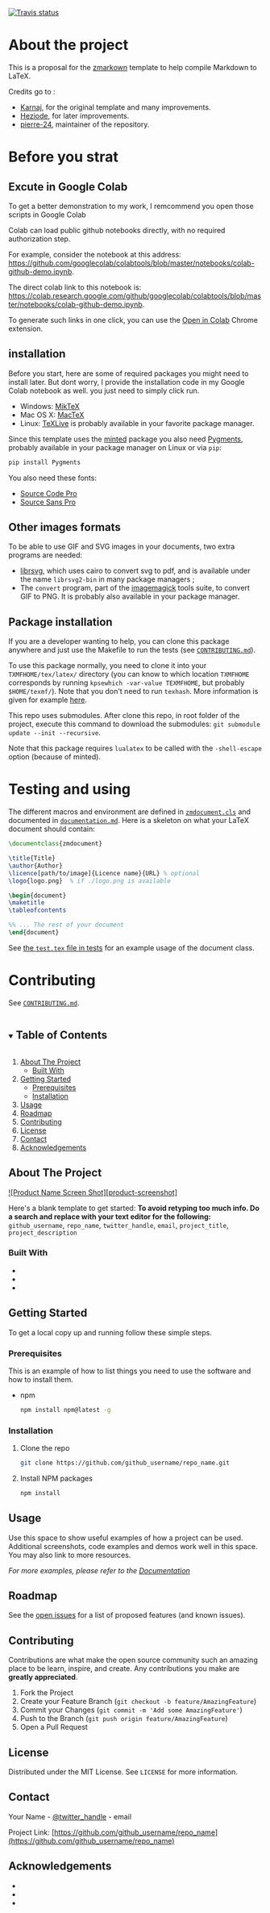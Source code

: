 
[![Travis status](https://travis-ci.org/zestedesavoir/latex-template.svg?branch=master)](https://travis-ci.org/zestedesavoir/latex-template#)

# About the project

This is a proposal for the [zmarkown](https://github.com/zestedesavoir/zmarkdown) template to help compile Markdown to LaTeX.

Credits go to :

+ [Karnaj](https://github.com/Karnaj), for the original template and many improvements.
+ [Heziode](https://github.com/Heziode), for later improvements.
+ [pierre-24](https://github.com/pierre-24), maintainer of the repository.

# Before you strat

## Excute in Google Colab

To get a better demonstration to my work, I remcommend you open those scripts in Google Colab

Colab can load public github notebooks directly, with no required authorization step.

For example, consider the notebook at this address: https://github.com/googlecolab/colabtools/blob/master/notebooks/colab-github-demo.ipynb.

The direct colab link to this notebook is: https://colab.research.google.com/github/googlecolab/colabtools/blob/master/notebooks/colab-github-demo.ipynb.

To generate such links in one click, you can use the [Open in Colab](https://chrome.google.com/webstore/detail/open-in-colab/iogfkhleblhcpcekbiedikdehleodpjo) Chrome extension.

## installation
Before you start, here are some of required packages you might need to install later. But dont worry, I provide the installation code in my Google Colab notebook as well. you just need to simply click run.

+ Windows: [MikTeX](https://miktex.org/download)
+ Mac OS X: [MacTeX](https://www.tug.org/mactex/mactex-download.html)
+ Linux: [TeXLive](https://tug.org/texlive/) is probably available in your favorite package manager.

Since this template uses the [minted](https://github.com/gpoore/minted/) package you also need [Pygments](http://pygments.org/), probably available in your package manager on Linux or via `pip`:

```bash
pip install Pygments
```

You also need these fonts:

- [Source Code Pro](https://www.fontsquirrel.com/fonts/source-code-pro)
- [Source Sans Pro](https://www.fontsquirrel.com/fonts/source-sans-pro)

## Other images formats

To be able to use GIF and SVG images in your documents, two extra programs are needed:

+ [librsvg](https://github.com/GNOME/librsvg), which uses cairo to convert svg to pdf, and is available under the name `librsvg2-bin` in many package managers ; 
+ The `convert` program, part of the [imagemagick](http://www.imagemagick.org/) tools suite, to convert GIF to PNG. It is probably also available in your package manager.

## Package installation

If you are a developer wanting to help, you can clone this package anywhere and just use the Makefile to run the tests (see [`CONTRIBUTING.md`](./CONTRIBUTING.md)).

To use this package normally, you need to clone it into your `TXMFHOME/tex/latex/` directory (you can know to which location `TXMFHOME` corresponds by running `kpsewhich -var-value TEXMFHOME`, but probably `$HOME/texmf/`). 
Note that you don't need to run `texhash`. 
More information is given for example [here](https://faculty.math.illinois.edu/~hildebr/tex/tips-customstyles.html).

This repo uses submodules. After clone this repo, in root folder of the project, execute this command to download the submodules: `git submodule update --init --recursive`.

Note that this package requires `lualatex` to be called with the `-shell-escape` option (because of minted).

# Testing and using

The different macros and environment are defined in [`zmdocument.cls`](./zmdocument.cls) and documented in [`documentation.md`](./documentation.md).
Here is a skeleton on what your LaTeX document should contain:

```latex
\documentclass{zmdocument}

\title{Title}
\author{Author}
\licence[path/to/image]{Licence name}{URL} % optional
\logo{logo.png}  % if ./logo.png is available

\begin{document}
\maketitle
\tableofcontents

%% ... The rest of your document
\end{document}
```

See [the `test.tex` file in tests](./tests/test.tex) for an example usage of the document class.


# Contributing

See [`CONTRIBUTING.md`](./CONTRIBUTING.md).















<!-- TABLE OF CONTENTS -->
<details open="open">
  <summary><h2 style="display: inline-block">Table of Contents</h2></summary>
  <ol>
    <li>
      <a href="#about-the-project">About The Project</a>
      <ul>
        <li><a href="#built-with">Built With</a></li>
      </ul>
    </li>
    <li>
      <a href="#getting-started">Getting Started</a>
      <ul>
        <li><a href="#prerequisites">Prerequisites</a></li>
        <li><a href="#installation">Installation</a></li>
      </ul>
    </li>
    <li><a href="#usage">Usage</a></li>
    <li><a href="#roadmap">Roadmap</a></li>
    <li><a href="#contributing">Contributing</a></li>
    <li><a href="#license">License</a></li>
    <li><a href="#contact">Contact</a></li>
    <li><a href="#acknowledgements">Acknowledgements</a></li>
  </ol>
</details>



<!-- ABOUT THE PROJECT -->
## About The Project

[![Product Name Screen Shot][product-screenshot]](https://example.com)

Here's a blank template to get started:
**To avoid retyping too much info. Do a search and replace with your text editor for the following:**
`github_username`, `repo_name`, `twitter_handle`, `email`, `project_title`, `project_description`


### Built With

* []()
* []()
* []()



<!-- GETTING STARTED -->
## Getting Started

To get a local copy up and running follow these simple steps.

### Prerequisites

This is an example of how to list things you need to use the software and how to install them.
* npm
  ```sh
  npm install npm@latest -g
  ```

### Installation

1. Clone the repo
   ```sh
   git clone https://github.com/github_username/repo_name.git
   ```
2. Install NPM packages
   ```sh
   npm install
   ```



<!-- USAGE EXAMPLES -->
## Usage

Use this space to show useful examples of how a project can be used. Additional screenshots, code examples and demos work well in this space. You may also link to more resources.

_For more examples, please refer to the [Documentation](https://example.com)_



<!-- ROADMAP -->
## Roadmap

See the [open issues](https://github.com/github_username/repo_name/issues) for a list of proposed features (and known issues).



<!-- CONTRIBUTING -->
## Contributing

Contributions are what make the open source community such an amazing place to be learn, inspire, and create. Any contributions you make are **greatly appreciated**.

1. Fork the Project
2. Create your Feature Branch (`git checkout -b feature/AmazingFeature`)
3. Commit your Changes (`git commit -m 'Add some AmazingFeature'`)
4. Push to the Branch (`git push origin feature/AmazingFeature`)
5. Open a Pull Request



<!-- LICENSE -->
## License

Distributed under the MIT License. See `LICENSE` for more information.



<!-- CONTACT -->
## Contact

Your Name - [@twitter_handle](https://twitter.com/twitter_handle) - email

Project Link: [https://github.com/github_username/repo_name](https://github.com/github_username/repo_name)



<!-- ACKNOWLEDGEMENTS -->
## Acknowledgements

* []()
* []()
* []()



